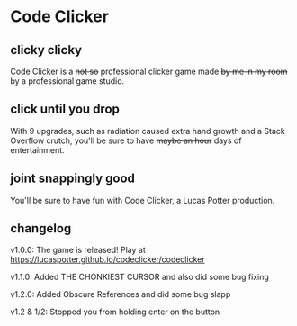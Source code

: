 # Code Clicker

## clicky clicky

Code Clicker is a ~~not so~~ professional clicker game made ~~by me in my room~~ by a professional game studio.

## click until you drop

With 9 upgrades, such as radiation caused extra hand growth and a Stack Overflow crutch, you'll be sure to have ~~maybe an hour~~ days of entertainment.

## joint snappingly good

You'll be sure to have fun with Code Clicker, a Lucas Potter production.

## changelog

v1.0.0: The game is released! Play at <https://lucaspotter.github.io/codeclicker/codeclicker>

v1.1.0: Added THE CHONKIEST CURSOR and also did some bug fixing

v1.2.0: Added Obscure References and did some bug slapp

v1.2 & 1/2: Stopped you from holding enter on the button